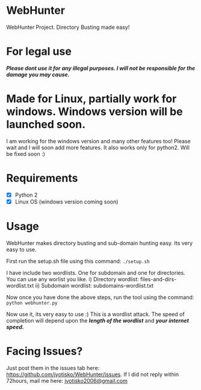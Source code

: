 # WebHunter
WebHunter Project. Directory Busting made easy!


# For legal use
***Please dont use it for any illegal purposes. I will not be responsible for the damage you may cause.***

# Made for Linux, partially work for windows. Windows version will be launched soon.
I am working for the windows version and many other features too! Please wait and I will soon add more features. It also works only for python2. Will be fixed soon :)

# Requirements
- [x] Python 2
- [x] Linux OS (windows version coming soon)

# Usage
WebHunter makes directory busting and sub-domain hunting easy. Its very easy to use. 

First run the setup.sh file using this command: `./setup.sh`

I have include two wordlists. One for subdomain and one for directories. You can use any worlist you like. 
    i) Directory wordlist: files-and-dirs-wordlist.txt
    ii) Subdomain wordlist: subdomains-wordlist.txt
  
Now once you have done the above steps, run the tool using the command: `python webhunter.py`

Now use it, its very easy to use :)
This is a wordlist attack. The speed of completion will depend upon the ***length of the wordlist*** and ***your internet speed.***

# Facing Issues?
Just post them in the issues tab here: https://github.com/jyotisko/WebHunter/issues. If I did not reply within 72hours, mail me here: jyotisko2006@gmail.com
